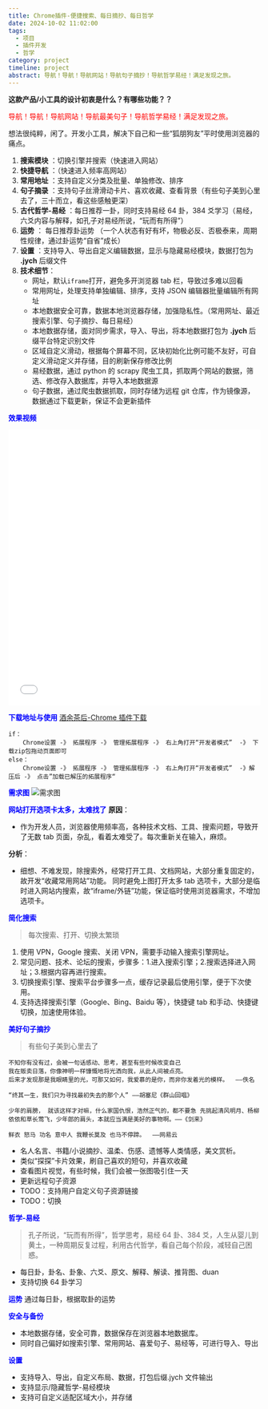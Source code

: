 ```yaml
---
title: Chrome插件-便捷搜索、每日摘抄、每日哲学
date: 2024-10-02 11:02:00
tags:
  - 项目
  - 插件开发
  - 哲学
category: project
timeline: project
abstract: 导航！导航！导航网站！导航句子摘抄！导航哲学易经！满足发现之旅。
---
```


**这款产品/小工具的设计初衷是什么？有哪些功能？？**

<span style="color:red;">导航！导航！导航网站！导航最美句子！导航哲学易经！满足发现之旅。</span>

想法很纯粹，闲了。开发小工具，解决下自己和一些“狐朋狗友”平时使用浏览器的痛点。

1. **搜索模块** ：切换引擎并搜索（快速进入网站）
2. **快捷导航** ：（快速进入频率高网站）
3. **常用地址** ：支持自定义分类及批量、单独修改、排序
4. **句子摘录** ：支持句子丝滑滑动卡片、喜欢收藏、查看背景（有些句子美到心里去了，三十而立，看这些感触更深）
5. **古代哲学-易经** ：每日推荐一卦，同时支持易经 64 卦，384 爻学习（易经，六爻内容与解释，如孔子对易经所说，“玩而有所得”）
6. **运势** ： 每日推荐卦运势 （一个人状态有好有坏，物极必反、否极泰来，周期性规律，通过卦运势“自省”成长）
7. **设置** ：支持导入、导出自定义编辑数据，显示与隐藏易经模块，数据打包为 **.jych** 后缀文件
8. **技术细节**：
   - 网址，默认`iframe`打开，避免多开浏览器 tab 栏，导致过多难以回看
   - 常用网址，处理支持单独编辑、排序，支持 JSON 编辑器批量编辑所有网址
   - 本地数据安全可靠，数据本地浏览器存储，加强隐私性。（常用网址、最近搜索引擎、句子摘抄、每日易经）
   - 本地数据存储，面对同步需求，导入、导出，将本地数据打包为 **.jych** 后缀平台特定识别文件
   - 区域自定义滑动，根据每个屏幕不同，区块初始化比例可能不友好，可自定义滑动定义并存储，目的刷新保存修改比例
   - 易经数据，通过 python 的 scrapy 爬虫工具，抓取两个网站的数据，筛选、修改存入数据库，并导入本地数据源
   - 句子数据，通过爬虫数据抓取，同时存储为远程 git 仓库，作为镜像源，数据通过下载更新，保证不会更新插件

<span style="color:blue;">**效果视频** </span>

<iframe width="100%" height="550px" src="//player.bilibili.com/player.html?isOutside=true&aid=113638559976997&bvid=BV1wXqhYbEb5&cid=27301250171&p=1" scrolling="no" border="0" frameborder="no" framespacing="0" allowfullscreen="true"></iframe>

<span style="color:blue;">**下载地址与使用**</span>
[酒余茶后-Chrome 插件下载](https://github.com/yyi0708/jych/releases/download/0.1.0/jych-0.1.0.zip)

```
if：
    Chrome设置 -》 拓展程序 -》 管理拓展程序 -》 右上角打开“开发者模式”  -》 下载zip包拖动页面即可
else：
    Chrome设置 -》 拓展程序 -》 管理拓展程序 -》 右上角打开“开发者模式”  -》解压后 -》 点击”加载已解压的拓展程序“

```

<span style="color:blue;">**需求图**</span>
![需求图](/assets/front-end/jych-chrome-plugin.png)

<span style="color:blue;">**网站打开选项卡太多，太难找了**</span>
**原因**：

- 作为开发人员，浏览器使用频率高，各种技术文档、工具、搜索问题，导致开了无数 tab 页面，杂乱，看着太难受了。每次重新关在输入，麻烦。

**分析**：

- 细想、不难发现，除搜索外，经常打开工具、文档网站，大部分重复固定的，故开发“收藏常用网站”功能。
  同时避免上图打开太多 tab 选项卡，大部分是临时进入网站内搜索，故“iframe/外链”功能，保证临时使用浏览器需求，不增加选项卡。

<span style="color:blue;">**简化搜索**</span>

> 每次搜索、打开、切换太繁琐

1. 使用 VPN，Google 搜索、关闭 VPN，需要手动输入搜索引擎网址。
2. 常见问题、技术、论坛的搜索，步骤多：1.进入搜索引擎；2.搜索选择进入网址；3.根据内容再进行搜索。
3. 切换搜索引擎、搜索平台步骤多一点，缓存记录最后使用引擎，便于下次使用。
4. 支持选择搜索引擎（Google、Bing、Baidu 等），快捷键 tab 和手动、快捷键切换，加速使用体验。

<span style="color:blue;">**美好句子摘抄**</span>

> 有些句子美到心里去了

```
不知你有没有过，会被一句话感动、思考，甚至有些时候改变自己
我在贩卖日落，你像神明一样慷慨地将光洒向我，从此人间被点亮。
后来才发现那是我眼睛里的光，可那又如何，我爱慕的是你，而非你发着光的模样。  ——佚名

“终其一生，我们只为寻找最初失去的那个人” ——胡塞尼《群山回唱》

少年的肩膀， 就该这样才对嘛，什么家国仇恨，浩然正气的，都不要急 先挑起清风明月、杨柳依依和草长莺飞，少年郎的肩头，本就应当满是美好的事物啊。——《剑来》

鲜衣 怒马 功名 意中人 我鞭长莫及 也马不停蹄。  ——网易云
```

- 名人名言、书籍/小说摘抄、温柔、伤感、遗憾等人类情感，美文赏析。
- 类似“探探”卡片效果，刷自己喜欢的短句，并喜欢收藏
- 查看图片视觉，有些时候，我们会被一张图吸引住一天
- 更新远程句子资源
- TODO：支持用户自定义句子资源链接
- TODO：切换

<span style="color:blue;">**哲学-易经**</span>

> 孔子所说，“玩而有所得”，哲学思考，易经 64 卦、384 爻，人生从婴儿到黄土，一种周期反复过程，利用古代哲学，看自己每个阶段，减轻自己困惑。

- 每日卦，卦名、卦象、六爻、原文、解释、解读、推背图、duan
- 支持切换 64 卦学习

<span style="color:blue;">**运势**</span>
通过每日卦，根据取卦的运势

<span style="color:blue;">**安全与备份**</span>

- 本地数据存储，安全可靠，数据保存在浏览器本地数据库。
- 同时自己偏好如搜索引擎、常用网站、喜爱句子、易经等，可进行导入、导出

<span style="color:blue;">**设置**</span>

- 支持导入、导出，自定义布局、数据，打包后缀.jych 文件输出
- 支持显示/隐藏哲学-易经模块
- 支持可自定义适配区域大小，并存储
